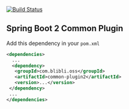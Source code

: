 [![Build Status](https://travis-ci.org/bliblidotcom/common-plugin2.svg?branch=master)](https://travis-ci.org/bliblidotcom/common-plugin2)

Spring Boot 2 Common Plugin
---------------------------

Add this dependency in your ```pom.xml```

```xml
<dependencies>
  ...
  <dependency>
   <groupId>com.blibli.oss</groupId>
   <artifactId>common-plugin2</artifactId>
   <version>...</version>
 </dependency>
 ...
</dependencies>
```

